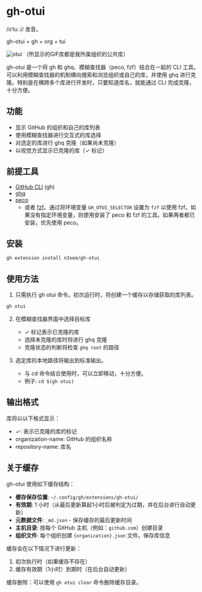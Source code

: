# gh-otui

/oˈtuː.i/ 发音。

gh-otui = gh + org + tui

![otui](https://github.com/user-attachments/assets/0c7626eb-c639-4f4c-86e1-b4ba6dab5bec)
（所显示的GIF库都是我所属组织的公共库）

gh-otui 是一个将 gh 和 ghq、模糊查找器（peco, fzf）结合在一起的 CLI 工具。  
可以利用模糊查找器的机制横向搜索和浏览组织或自己的库，并使用 ghq 进行克隆。特别是在横跨多个库进行开发时，只要知道库名，就能通过 CLI 完成克隆，十分方便。

## 功能

- 显示 GitHub 的组织和自己的库列表
- 使用模糊查找器进行交互式的库选择
- 对选定的库进行 ghq 克隆（如果尚未克隆）
- 以视觉方式显示已克隆的库（✓ 标记）

## 前提工具

- [GitHub CLI](https://cli.github.com/) (gh)
- [ghq](https://github.com/x-motemen/ghq)
- [peco](https://github.com/peco/peco)
  - 或者 [fzf](https://github.com/junegunn/fzf)。通过将环境变量 `GH_OTUI_SELECTOR` 设置为 `fzf` 以使用 fzf。如果没有指定环境变量，则使用安装了 peco 和 fzf 的工具。如果两者都已安装，优先使用 peco。
  
## 安装

```bash
gh extension install n3xem/gh-otui
```

## 使用方法

1. 只需执行 gh otui 命令。初次运行时，将创建一个缓存以存储获取的库列表。

```bash
gh otui
```

2. 在模糊查找器界面中选择目标库
   - ✓ 标记表示已克隆的库
   - 选择未克隆的库时将进行 ghq 克隆
   - 克隆状态的判断将检查 `ghq root` 的路径

3. 选定库的本地路径将输出到标准输出。
   - 与 cd 命令结合使用时，可以立即移动，十分方便。
   - 例子: `cd $(gh otui)`

## 输出格式

库将以以下格式显示：

- ✓: 表示已克隆的库的标记
- organization-name: GitHub 的组织名称
- repository-name: 库名

## 关于缓存

gh-otui 使用如下缓存结构：

- **缓存保存位置**: `~/.config/gh/extensions/gh-otui/`
- **有效期**: 1 小时（从最后更新算起1小时后被判定为过期，并在后台进行自动更新）
- **元数据文件**: `_md.json` - 保存缓存的最后更新时间
- **主机目录**: 按每个 GitHub 主机（例如：`github.com`）创建目录
- **组织文件**: 每个组织创建 `{organization}.json` 文件。保存库信息

缓存会在以下情况下进行更新：
1. 初次执行时（如果缓存不存在）
2. 缓存有效期（1小时）到期时（在后台自动更新）

缓存删除：可以使用 `gh otui clear` 命令删除缓存目录。